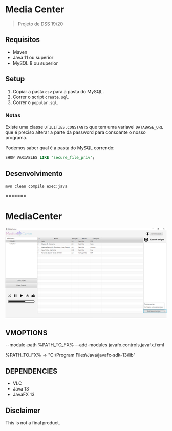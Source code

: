 # Media Center
> Projeto de DSS 19/20

## Requisitos

- Maven
- Java 11 ou superior
- MySQL 8 ou superior

## Setup

1. Copiar a pasta `csv` para a pasta do MySQL.
2. Correr o script `create.sql`. 
3. Correr o `popular.sql`.

### Notas

Existe uma classe `UTILITIES.CONSTANTS` que tem uma variavel `DATABASE_URL` que é preciso alterar a parte da password para consoante o nosso programa.

Podemos saber qual é a pasta do MySQL correndo:

```sql
SHOW VARIABLES LIKE "secure_file_priv";
```

## Desenvolvimento

```
mvn clean compile exec:java
```
=======

# MediaCenter

![Main Page](main.PNG)


## VMOPTIONS
--module-path %PATH_TO_FX% --add-modules javafx.controls,javafx.fxml

%PATH_TO_FX% -> "C:\Program Files\Java\javafx-sdk-13\lib"

## DEPENDENCIES
- VLC
- Java 13
- JavaFX 13

## Disclaimer 
This is not a final product.

